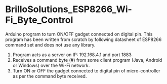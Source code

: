 # BrilloSolutions_ESP8266_Wi-Fi_Byte_Control
Arduino program to turn ON/OFF gadget connected on digital pin.
This program has been written from scratch by following datasheet of ESP8266 command set and does not use any library.

1. Program acts as a server on IP: 192.168.4.1 and port 1883
2. Receives a command byte (#) from some client program (Java, Android or Windows) over the Wi-Fi network.
3. Turn ON or OFF the gadget connected to digital pin of micro-controller as per the command byte received.